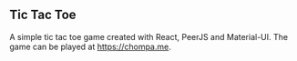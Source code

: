 ## Tic Tac Toe

A simple tic tac toe game created with React, PeerJS and Material-UI.
The game can be played at https://chompa.me.
